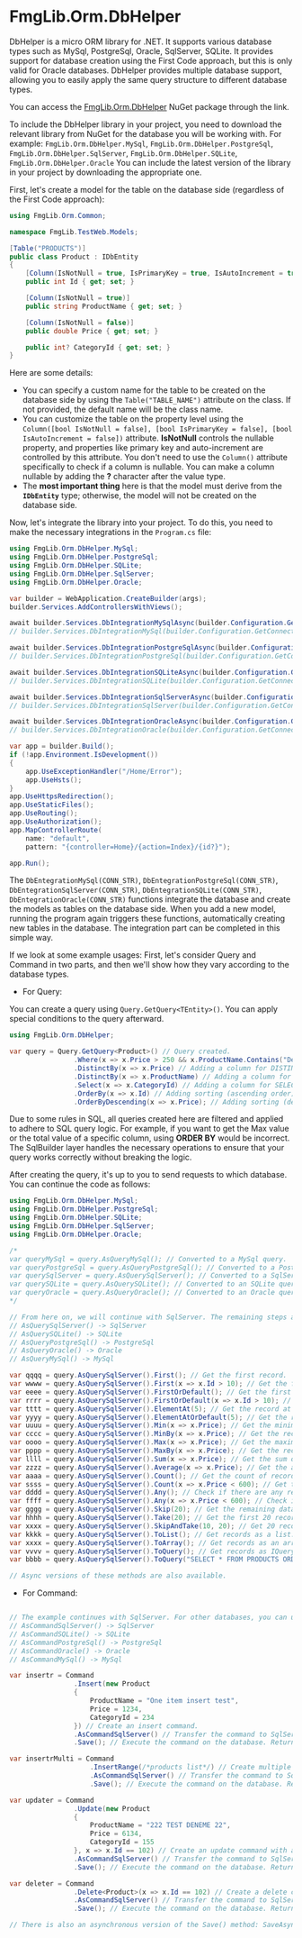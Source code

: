 
# FmgLib.Orm.DbHelper

DbHelper is a micro ORM library for .NET. It supports various database types such as MySql, PostgreSql, Oracle, SqlServer, SQLite. It provides support for database creation using the First Code approach, but this is only valid for Oracle databases. DbHelper provides multiple database support, allowing you to easily apply the same query structure to different database types.

You can access the [FmgLib.Orm.DbHelper](https://www.nuget.org/packages?q=FmgLib.Orm) NuGet package through the link.

To include the DbHelper library in your project, you need to download the relevant library from NuGet for the database you will be working with. For example:
`FmgLib.Orm.DbHelper.MySql`,
`FmgLib.Orm.DbHelper.PostgreSql`,
`FmgLib.Orm.DbHelper.SqlServer`,
`FmgLib.Orm.DbHelper.SQLite`,
`FmgLib.Orm.DbHelper.Oracle`
You can include the latest version of the library in your project by downloading the appropriate one.

First, let's create a model for the table on the database side (regardless of the First Code approach):

```csharp
using FmgLib.Orm.Common;

namespace FmgLib.TestWeb.Models;

[Table("PRODUCTS")]
public class Product : IDbEntity
{
    [Column(IsNotNull = true, IsPrimaryKey = true, IsAutoIncrement = true)]
    public int Id { get; set; }

    [Column(IsNotNull = true)]
    public string ProductName { get; set; }

    [Column(IsNotNull = false)]
    public double Price { get; set; }

    public int? CategoryId { get; set; }
}
```
Here are some details:
-  You can specify a custom name for the table to be created on the database side by using the `Table("TABLE_NAME")` attribute on the class. If not provided, the default name will be the class name.
-  You can customize the table on the property level using the `Column([bool IsNotNull = false], [bool IsPrimaryKey = false], [bool IsAutoIncrement = false])` attribute. **IsNotNull** controls the nullable property, and properties like primary key and auto-increment are controlled by this attribute. You don't need to use the `Column()` attribute specifically to check if a column is nullable. You can make a column nullable by adding the **?** character after the value type. 
-  The **most important thing** here is that the model must derive from the **`IDbEntity`** type; otherwise, the model will not be created on the database side.

Now, let's integrate the library into your project. To do this, you need to make the necessary integrations in the `Program.cs` file:
```csharp
using FmgLib.Orm.DbHelper.MySql;
using FmgLib.Orm.DbHelper.PostgreSql;
using FmgLib.Orm.DbHelper.SQLite;
using FmgLib.Orm.DbHelper.SqlServer;
using FmgLib.Orm.DbHelper.Oracle;

var builder = WebApplication.CreateBuilder(args);
builder.Services.AddControllersWithViews();

await builder.Services.DbIntegrationMySqlAsync(builder.Configuration.GetConnectionString("MYSQL")); // OR
// builder.Services.DbIntegrationMySql(builder.Configuration.GetConnectionString("MYSQL")); // Asynchronous and synchronous usage is up to your preference.

await builder.Services.DbIntegrationPostgreSqlAsync(builder.Configuration.GetConnectionString("POSTGRESQL")); // OR
// builder.Services.DbIntegrationPostgreSql(builder.Configuration.GetConnectionString("POSTGRESQL")); // Asynchronous and synchronous usage is up to your preference.

await builder.Services.DbIntegrationSQLiteAsync(builder.Configuration.GetConnectionString("SQLITE")); // OR
// builder.Services.DbIntegrationSQLite(builder.Configuration.GetConnectionString("SQLITE")); // Asynchronous and synchronous usage is up to your preference.

await builder.Services.DbIntegrationSqlServerAsync(builder.Configuration.GetConnectionString("SQLSERVER")); // OR
// builder.Services.DbIntegrationSqlServer(builder.Configuration.GetConnectionString("SQLSERVER")); // Asynchronous and synchronous usage is up to your preference.

await builder.Services.DbIntegrationOracleAsync(builder.Configuration.GetConnectionString("ORACLE")); // OR
// builder.Services.DbIntegrationOracle(builder.Configuration.GetConnectionString("ORACLE")); // Asynchronous and synchronous usage is up to your preference.

var app = builder.Build();
if (!app.Environment.IsDevelopment())
{
    app.UseExceptionHandler("/Home/Error");
    app.UseHsts();
}
app.UseHttpsRedirection();
app.UseStaticFiles();
app.UseRouting();
app.UseAuthorization();
app.MapControllerRoute(
    name: "default",
    pattern: "{controller=Home}/{action=Index}/{id?}");

app.Run();
```

The `DbEntegrationMySql(CONN_STR)`, `DbEntegrationPostgreSql(CONN_STR)`, `DbEntegrationSqlServer(CONN_STR)`, `DbEntegrationSQLite(CONN_STR)`, `DbEntegrationOracle(CONN_STR)` functions integrate the database and create the models as tables on the database side. When you add a new model, running the program again triggers these functions, automatically creating new tables in the database. The integration part can be completed in this simple way.

If we look at some example usages:
First, let's consider Query and Command in two parts, and then we'll show how they vary according to the database types.

-  For Query:

You can create a query using `Query.GetQuery<TEntity>()`. You can apply special conditions to the query afterward.

```csharp
using FmgLib.Orm.DbHelper;

var query = Query.GetQuery<Product>() // Query created.
                .Where(x => x.Price > 250 && x.ProductName.Contains("Dene")) // Filtering applied.
                .DistinctBy(x => x.Price) // Adding a column for DISTINCT.
                .DistinctBy(x => x.ProductName) // Adding a column for DISTINCT.
                .Select(x => x.CategoryId) // Adding a column for SELECT.
                .OrderBy(x => x.Id) // Adding sorting (ascending order).
                .OrderByDescending(x => x.Price); // Adding sorting (descending order).
```

Due to some rules in SQL, all queries created here are filtered and applied to adhere to SQL query logic. For example, if you want to get the Max value or the total value of a specific column, using **ORDER BY** would be incorrect. The SqlBuilder layer handles the necessary operations to ensure that your query works correctly without breaking the logic.

After creating the query, it's up to you to send requests to which database. You can continue the code as follows:
```csharp
using FmgLib.Orm.DbHelper.MySql;
using FmgLib.Orm.DbHelper.PostgreSql;
using FmgLib.Orm.DbHelper.SQLite;
using FmgLib.Orm.DbHelper.SqlServer;
using FmgLib.Orm.DbHelper.Oracle;

/*
var queryMySql = query.AsQueryMySql(); // Converted to a MySql query.
var queryPostgreSql = query.AsQueryPostgreSql(); // Converted to a PostgreSql query.
var querySqlServer = query.AsQuerySqlServer(); // Converted to a SqlServer query.
var querySQLite = query.AsQuerySQLite(); // Converted to an SQLite query.
var queryOracle = query.AsQueryOracle(); // Converted to an Oracle query.
*/

// From here on, we will continue with SqlServer. The remaining steps are the same for other database types. You only need to call the relevant method instead of AsQueryMySql(). The methods are listed above.
// AsQuerySqlServer() -> SqlServer
// AsQuerySQLite() -> SQLite
// AsQueryPostgreSql() -> PostgreSql
// AsQueryOracle() -> Oracle
// AsQueryMySql() -> MySql

var qqqq = query.AsQuerySqlServer().First(); // Get the first record.
var wwww = query.AsQuerySqlServer().First(x => x.Id > 10); // Get the first record with an additional filter.
var eeee = query.AsQuerySqlServer().FirstOrDefault(); // Get the first record or create a default one if it doesn't exist.
var rrrr = query.AsQuerySqlServer().FirstOrDefault(x => x.Id > 10); // Get the first record with an additional filter or create a default one if it doesn't exist.
var tttt = query.AsQuerySqlServer().ElementAt(5); // Get the record at index 5.
var yyyy = query.AsQuerySqlServer().ElementAtOrDefault(5); // Get the record at index 5 or create a default one if it doesn't exist.
var uuuu = query.AsQuerySqlServer().Min(x => x.Price); // Get the minimum value in the specified column.
var cccc = query.AsQuerySqlServer().MinBy(x => x.Price); // Get the record with the minimum value in the specified column.
var oooo = query.AsQuerySqlServer().Max(x => x.Price); // Get the maximum value in the specified column.
var pppp = query.AsQuerySqlServer().MaxBy(x => x.Price); // Get the record with the maximum value in the specified column.
var llll = query.AsQuerySqlServer().Sum(x => x.Price); // Get the sum of values in the specified column.
var zzzz = query.AsQuerySqlServer().Average(x => x.Price); // Get the average of values in the specified column.
var aaaa = query.AsQuerySqlServer().Count(); // Get the count of records.
var ssss = query.AsQuerySqlServer().Count(x => x.Price < 600); // Get the count of records with an additional filter.
var dddd = query.AsQuerySqlServer().Any(); // Check if there are any records (true/false).
var ffff = query.AsQuerySqlServer().Any(x => x.Price < 600); // Check if there are any records with an additional filter (true/false).
var gggg = query.AsQuerySqlServer().Skip(20); // Get the remaining data by skipping 20 records.
var hhhh = query.AsQuerySqlServer().Take(20); // Get the first 20 records.
var xxxx = query.AsQuerySqlServer().SkipAndTake(10, 20); // Get 20 records starting from the 10th record.
var kkkk = query.AsQuerySqlServer().ToList(); // Get records as a list.
var xxxx = query.AsQuerySqlServer().ToArray(); // Get records as an array.
var vvvv = query.AsQuerySqlServer().ToQuery(); // Get records as IQueryable.
var bbbb = query.AsQuerySqlServer().ToQuery("SELECT * FROM PRODUCTS ORDER BY Price DESC"); // Get the result of the SQL query provided as a parameter, independent of previous queries, as IQueryable.

// Async versions of these methods are also available.
```
-  For Command:
```csharp

// The example continues with SqlServer. For other databases, you can use the relevant method instead of AsCommandSqlServer(). There are no differences in the remaining processes.
// AsCommandSqlServer() -> SqlServer
// AsCommandSQLite() -> SQLite
// AsCommandPostgreSql() -> PostgreSql
// AsCommandOracle() -> Oracle
// AsCommandMySql() -> MySql

var insertr = Command
                .Insert(new Product
                {
                    ProductName = "One item insert test",
                    Price = 1234,
                    CategoryId = 234
                }) // Create an insert command.
                .AsCommandSqlServer() // Transfer the command to SqlServer.
                .Save(); // Execute the command on the database. Returns an int value.

var insertrMulti = Command
                    .InsertRange(/*products list*/) // Create multiple insert commands by sending a list.
                    .AsCommandSqlServer() // Transfer the command to SqlServer.
                    .Save(); // Execute the command on the database. Returns an int value.

var updater = Command
                .Update(new Product
                {
                    ProductName = "222 TEST DENEME 22",
                    Price = 6134,
                    CategoryId = 155
                }, x => x.Id == 102) // Create an update command with a filter.
                .AsCommandSqlServer() // Transfer the command to SqlServer.
                .Save(); // Execute the command on the database. Returns an int value.

var deleter = Command
                .Delete<Product>(x => x.Id == 102) // Create a delete command with a filter.
                .AsCommandSqlServer() // Transfer the command to SqlServer.
                .Save(); // Execute the command on the database. Returns an int value.

// There is also an asynchronous version of the Save() method: SaveAsync().
```
